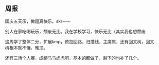 ## 周报

国庆五天乐，做题真快乐。skr~~~


别人在家吃喝玩乐，颓废无比。我在学校学习，快乐无比（其实我也想颓废


这周学了整体二分，扩展kmp，欧拉回路，扫描线，主席属，还有回文树，回文树根本就不懂，难顶。

还有三场个人赛，成绩马马虎虎吧，基本的都做了，剩下的也补了几个。
